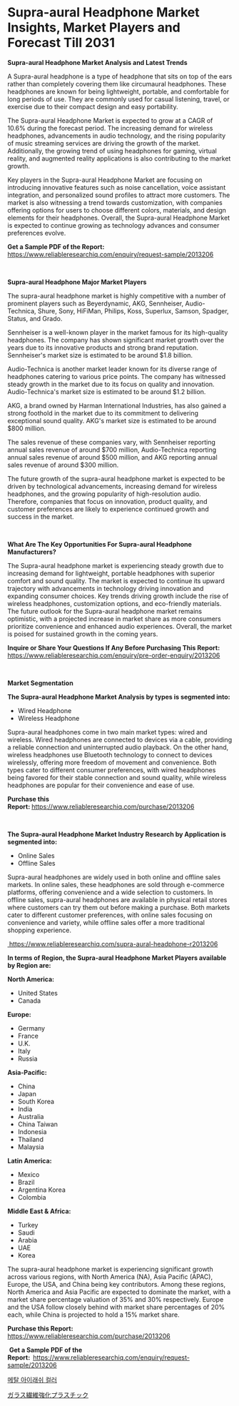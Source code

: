 <p><h1>Supra-aural Headphone Market Insights, Market Players and Forecast Till 2031</h1></p><p><strong>Supra-aural Headphone Market Analysis and Latest Trends</strong></p>
<p><p>A Supra-aural headphone is a type of headphone that sits on top of the ears rather than completely covering them like circumaural headphones. These headphones are known for being lightweight, portable, and comfortable for long periods of use. They are commonly used for casual listening, travel, or exercise due to their compact design and easy portability.</p><p>The Supra-aural Headphone Market is expected to grow at a CAGR of 10.6% during the forecast period. The increasing demand for wireless headphones, advancements in audio technology, and the rising popularity of music streaming services are driving the growth of the market. Additionally, the growing trend of using headphones for gaming, virtual reality, and augmented reality applications is also contributing to the market growth.</p><p>Key players in the Supra-aural Headphone Market are focusing on introducing innovative features such as noise cancellation, voice assistant integration, and personalized sound profiles to attract more customers. The market is also witnessing a trend towards customization, with companies offering options for users to choose different colors, materials, and design elements for their headphones. Overall, the Supra-aural Headphone Market is expected to continue growing as technology advances and consumer preferences evolve.</p></p>
<p><strong>Get a Sample PDF of the Report:&nbsp;</strong> <a href="https://www.reliableresearchiq.com/enquiry/request-sample/2013206">https://www.reliableresearchiq.com/enquiry/request-sample/2013206</a></p>
<p>&nbsp;</p>
<p><strong>Supra-aural Headphone Major Market Players</strong></p>
<p><p>The supra-aural headphone market is highly competitive with a number of prominent players such as Beyerdynamic, AKG, Sennheiser, Audio-Technica, Shure, Sony, HiFiMan, Philips, Koss, Superlux, Samson, Spadger, Status, and Grado.</p><p>Sennheiser is a well-known player in the market famous for its high-quality headphones. The company has shown significant market growth over the years due to its innovative products and strong brand reputation. Sennheiser's market size is estimated to be around $1.8 billion.</p><p>Audio-Technica is another market leader known for its diverse range of headphones catering to various price points. The company has witnessed steady growth in the market due to its focus on quality and innovation. Audio-Technica's market size is estimated to be around $1.2 billion.</p><p>AKG, a brand owned by Harman International Industries, has also gained a strong foothold in the market due to its commitment to delivering exceptional sound quality. AKG's market size is estimated to be around $800 million.</p><p>The sales revenue of these companies vary, with Sennheiser reporting annual sales revenue of around $700 million, Audio-Technica reporting annual sales revenue of around $500 million, and AKG reporting annual sales revenue of around $300 million.</p><p>The future growth of the supra-aural headphone market is expected to be driven by technological advancements, increasing demand for wireless headphones, and the growing popularity of high-resolution audio. Therefore, companies that focus on innovation, product quality, and customer preferences are likely to experience continued growth and success in the market.</p></p>
<p>&nbsp;</p>
<p><strong>What Are The Key Opportunities For Supra-aural Headphone Manufacturers?</strong></p>
<p><p>The Supra-aural headphone market is experiencing steady growth due to increasing demand for lightweight, portable headphones with superior comfort and sound quality. The market is expected to continue its upward trajectory with advancements in technology driving innovation and expanding consumer choices. Key trends driving growth include the rise of wireless headphones, customization options, and eco-friendly materials. The future outlook for the Supra-aural headphone market remains optimistic, with a projected increase in market share as more consumers prioritize convenience and enhanced audio experiences. Overall, the market is poised for sustained growth in the coming years.</p></p>
<p><strong>Inquire or Share Your Questions If Any Before Purchasing This Report:</strong> <a href="https://www.reliableresearchiq.com/enquiry/pre-order-enquiry/2013206">https://www.reliableresearchiq.com/enquiry/pre-order-enquiry/2013206</a></p>
<p>&nbsp;</p>
<p><strong>Market Segmentation</strong></p>
<p><strong>The Supra-aural Headphone Market Analysis by types is segmented into:</strong></p>
<p><ul><li>Wired Headphone</li><li>Wireless Headphone</li></ul></p>
<p><p>Supra-aural headphones come in two main market types: wired and wireless. Wired headphones are connected to devices via a cable, providing a reliable connection and uninterrupted audio playback. On the other hand, wireless headphones use Bluetooth technology to connect to devices wirelessly, offering more freedom of movement and convenience. Both types cater to different consumer preferences, with wired headphones being favored for their stable connection and sound quality, while wireless headphones are popular for their convenience and ease of use.</p></p>
<p><strong>Purchase this Report:&nbsp;</strong><a href="https://www.reliableresearchiq.com/purchase/2013206">https://www.reliableresearchiq.com/purchase/2013206</a></p>
<p>&nbsp;</p>
<p><strong>The Supra-aural Headphone Market Industry Research by Application is segmented into:</strong></p>
<p><ul><li>Online Sales</li><li>Offline Sales</li></ul></p>
<p><p>Supra-aural headphones are widely used in both online and offline sales markets. In online sales, these headphones are sold through e-commerce platforms, offering convenience and a wide selection to customers. In offline sales, supra-aural headphones are available in physical retail stores where customers can try them out before making a purchase. Both markets cater to different customer preferences, with online sales focusing on convenience and variety, while offline sales offer a more traditional shopping experience.</p></p>
<p><a href="https://www.reliableresearchiq.com/supra-aural-headphone-r2013206">&nbsp;https://www.reliableresearchiq.com/supra-aural-headphone-r2013206</a></p>
<p><strong>In terms of Region, the Supra-aural Headphone Market Players available by Region are:</strong></p>
<p>
    <p> <strong> North America: </strong>
        <ul>
            <li>United States</li>
            <li>Canada</li>
        </ul>
        </p> 
    <p> <strong> Europe: </strong>
        <ul>
            <li>Germany</li>
            <li>France</li>
            <li>U.K.</li>
            <li>Italy</li>
            <li>Russia</li>
        </ul>
        </p> 
    <p> <strong> Asia-Pacific: </strong>
        <ul>
            <li>China</li>
            <li>Japan</li>
            <li>South Korea</li>
            <li>India</li>
            <li>Australia</li>
            <li>China Taiwan</li>
            <li>Indonesia</li>
            <li>Thailand</li>
            <li>Malaysia</li>
        </ul>
        </p> 
    <p> <strong> Latin America: </strong>
        <ul>
            <li>Mexico</li>
            <li>Brazil</li>
            <li>Argentina Korea</li>
            <li>Colombia</li>
        </ul>
        </p> 
    <p> <strong> Middle East & Africa: </strong>
        <ul>
            <li>Turkey</li>
            <li>Saudi</li>
            <li>Arabia</li>
            <li>UAE</li>
            <li>Korea</li>
        </ul>
    </p>
    </p>
<p><p>The supra-aural headphone market is experiencing significant growth across various regions, with North America (NA), Asia Pacific (APAC), Europe, the USA, and China being key contributors. Among these regions, North America and Asia Pacific are expected to dominate the market, with a market share percentage valuation of 35% and 30% respectively. Europe and the USA follow closely behind with market share percentages of 20% each, while China is projected to hold a 15% market share.</p></p>
<p><strong>Purchase this Report: </strong><a href="https://www.reliableresearchiq.com/purchase/2013206">https://www.reliableresearchiq.com/purchase/2013206</a></p>
<p>&nbsp;<strong>Get a Sample PDF of the Report:&nbsp;&nbsp;</strong><a href="https://www.reliableresearchiq.com/enquiry/request-sample/2013206">https://www.reliableresearchiq.com/enquiry/request-sample/2013206</a></p>
<p><strong></strong></p>
<p><p><a href="https://github.com/hxzi07639916/Market-Research-Report-List-3/blob/main/942606840897.md">메탈 아이래쉬 컬러</a></p><p><a href="https://github.com/ihabdkwlxs948/Market-Research-Report-List-3/blob/main/862131831320.md">ガラス繊維強化プラスチック</a></p></p>